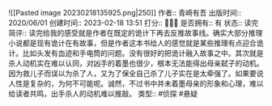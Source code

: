 ![[Pasted image 20230218135925.png|250]]
作者:: 青崎有吾
出版时间:: 2020/06/01
创建时间:: 2023-02-18 13:51
打分:: 💛💛🖤
是否拥有:: 有
状态:: 读完
简评:: 读完给我的感受就是作者在既定的诡计下再去反推故事线。确实大部分推理小说都是现有诡计在有故事，但是作者这本书给人的感觉就是某些推理有点迎合诡计。比如头发有血迹和手电筒的问题。没有很好的把诡计融入故事之中。其次就是杀人动机实在难以认同，对凶手的着墨也很少，根本无法能得出母亲弑子的动机。因为救儿子而误以为杀了人，又为了保全自己杀了儿子实在是太牵强了。如果要说人性是复杂的，为何不可能呢。诚然，不过书中并未着墨母亲的形象和心理，难以给读者共鸣，出手杀人的动机难以推敲。
类型:: #侦探 #悬疑
